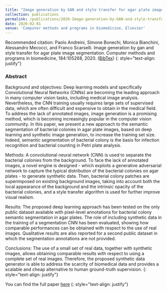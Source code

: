```yaml
---
title: "Image generation by GAN and style transfer for agar plate image segmentation"
collection: publications
permalink: /publications/2020-Image-generation-by-GAN-and-style-transfer-for-agar-plate-image-segmentation
date: 2020-02-01
venue: 'Computer methods and programs in biomedicine, Elsevier'
---
```


Recommended citation: Paolo Andreini, Simone Bonechi, Monica Bianchini, Alessandro Mecocci, and Franco Scarselli. Image generation by gan and style transfer for agar plate image
segmentation. Computer methods and programs in biomedicine, 184:105268, 2020. ([BibTex](data:application/octet-stream;charset=utf-8;base64,QGFydGljbGV7QW5kcmVpbmkyMDE5SW1hZ2VHQiwKICB0aXRsZT17SW1hZ2UgZ2VuZXJhdGlvbiBieSBHQU4gYW5kIHN0eWxlIHRyYW5zZmVyIGZvciBhZ2FyIHBsYXRlIGltYWdlIHNlZ21lbnRhdGlvbn0sCiAgYXV0aG9yPXtQYW9sbyBBbmRyZWluaSBhbmQgU2ltb25lIEJvbmVjaGkgYW5kIE1vbmljYSBCaWFuY2hpbmkgYW5kIEFsZXNzYW5kcm8gTWVjb2NjaSBhbmQgRnJhbmNvIFNjYXJzZWxsaX0sCiAgam91cm5hbD17Q29tcHV0ZXIgbWV0aG9kcyBhbmQgcHJvZ3JhbXMgaW4gYmlvbWVkaWNpbmV9LAogIHllYXI9ezIwMTl9LAogIHZvbHVtZT17MTg0fSwKICBwYWdlcz17CiAgICAgICAgICAxMDUyNjgKICAgICAgICB9Cn0=))
{: style="text-align: justify"}

### Abstract
Background and objectives: Deep learning models and specifically Convolutional Neural Networks (CNNs) are becoming the leading approach in many computer vision tasks, including medical image analysis. Nevertheless, the CNN training usually requires large sets of supervised data, which are often difficult and expensive to obtain in the medical field. To address the lack of annotated images, image generation is a promising method, which is becoming increasingly popular in the computer vision community. In this paper, we present a new approach to the semantic segmentation of bacterial colonies in agar plate images, based on deep learning and synthetic image generation, to increase the training set size. Indeed, semantic segmentation of bacterial colony is the basis for infection recognition and bacterial counting in Petri plate analysis.

Methods: A convolutional neural network (CNN) is used to separate the bacterial colonies from the background. To face the lack of annotated images, a novel engine is designed - which exploits a generative adversarial network to capture the typical distribution of the bacterial colonies on agar plates - to generate synthetic data. Then, bacterial colony patches are superimposed on existing background images, taking into account both the local appearance of the background and the intrinsic opacity of the bacterial colonies, and a style transfer algorithm is used for further improve visual realism.

Results: The proposed deep learning approach has been tested on the only public dataset available with pixel-level annotations for bacterial colony semantic segmentation in agar plates. The role of including synthetic data in the training of a segmentation CNN has been evaluated, showing how comparable performances can be obtained with respect to the use of real images. Qualitative results are also reported for a second public dataset in which the segmentation annotations are not provided.

Conclusions: The use of a small set of real data, together with synthetic images, allows obtaining comparable results with respect to using a complete set of real images. Therefore, the proposed synthetic data generator is able to address the scarcity of biomedical data and provides a scalable and cheap alternative to human ground-truth supervision.
{: style="text-align: justify"}

You can find the full paper [here](https://pubmed.ncbi.nlm.nih.gov/31891902/)
{: style="text-align: justify"}
